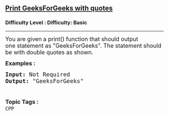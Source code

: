<h2><a href="https://www.geeksforgeeks.org/problems/print-geeksforgeeks-with-quotes--141631/1?page=4&difficulty=Basic&status=unsolved,attempted&sortBy=accuracy">Print GeeksForGeeks with quotes</a></h2><h3>Difficulty Level : Difficulty: Basic</h3><hr><div class="problems_problem_content__Xm_eO"><p><span style="font-size: 18px;">You are given a print() function that should output one&nbsp;statement&nbsp;as&nbsp;"GeeksForGeeks". The statement should be with double quotes as shown.</span></p>
<p><span style="font-size: 18px;"><strong>Examples :</strong>&nbsp;</span></p>
<pre><span style="font-size: 18px;"><strong>Input: </strong>Not Required
<strong>Output: </strong>"GeeksForGeeks"
</span></pre></div><br><p><span style=font-size:18px><strong>Topic Tags : </strong><br><code>CPP</code>&nbsp;